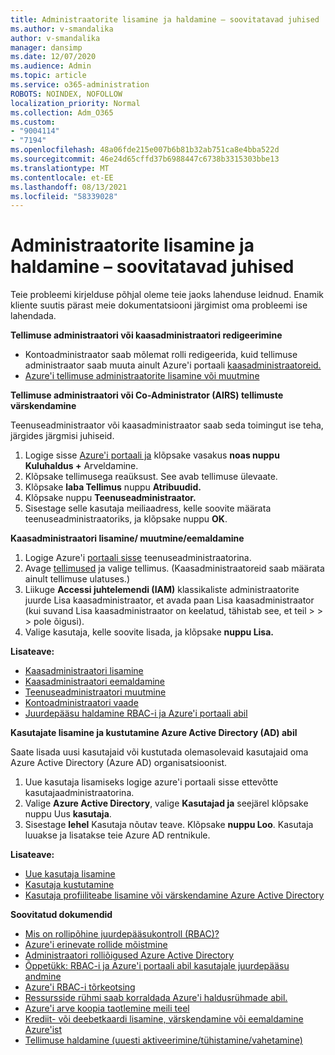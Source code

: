 ```yaml
---
title: Administraatorite lisamine ja haldamine – soovitatavad juhised
ms.author: v-smandalika
author: v-smandalika
manager: dansimp
ms.date: 12/07/2020
ms.audience: Admin
ms.topic: article
ms.service: o365-administration
ROBOTS: NOINDEX, NOFOLLOW
localization_priority: Normal
ms.collection: Adm_O365
ms.custom:
- "9004114"
- "7194"
ms.openlocfilehash: 48a06fde215e007b6b81b32ab751ca8e4bba522d
ms.sourcegitcommit: 46e24d65cffd37b6988447c6738b3315303bbe13
ms.translationtype: MT
ms.contentlocale: et-EE
ms.lasthandoff: 08/13/2021
ms.locfileid: "58339028"
---
```

# <a name="how-to-add-and-manage-administrators---recommended-steps"></a>Administraatorite lisamine ja haldamine – soovitatavad juhised

Teie probleemi kirjelduse põhjal oleme teie jaoks lahenduse leidnud. Enamik kliente suutis pärast meie dokumentatsiooni järgimist oma probleemi ise lahendada.

**Tellimuse administraatori või kaasadministraatori redigeerimine**

- Kontoadministraator saab mõlemat rolli redigeerida, kuid tellimuse administraator saab muuta ainult Azure'i portaali [kaasadministraatoreid.](https://ms.portal.azure.com/#home)
- [Azure'i tellimuse administraatorite lisamine või muutmine](https://docs.microsoft.com/azure/cost-management-billing/manage/add-change-subscription-administrator)

**Tellimuse administraatori või Co-Administrator (AIRS) tellimuste värskendamine**

Teenuseadministraator või kaasadministraator saab seda toimingut ise teha, järgides järgmisi juhiseid.

1. Logige sisse [Azure'i portaali ja](https://ms.portal.azure.com/#home) klõpsake vasakus **noas nuppu Kuluhaldus +** Arveldamine.
2. Klõpsake tellimusega reaüksust. See avab tellimuse ülevaate.
3. Klõpsake **laba Tellimus** nuppu **Atribuudid.** 
4. Klõpsake nuppu **Teenuseadministraator.**
5. Sisestage selle kasutaja meiliaadress, kelle soovite määrata teenuseadministraatoriks, ja klõpsake nuppu **OK**.

**Kaasadministraatori lisamine/ muutmine/eemaldamine**

1. Logige Azure'i [portaali sisse](https://ms.portal.azure.com/#home) teenuseadministraatorina.
2. Avage [tellimused](https://ms.portal.azure.com/#blade/Microsoft_Azure_Billing/SubscriptionsBlade) ja valige tellimus. (Kaasadministraatoreid saab määrata ainult tellimuse ulatuses.)
3. Liikuge **Accessi juhtelemendi (IAM)** klassikaliste administraatorite juurde Lisa kaasadministraator, et avada paan Lisa kaasadministraator (kui suvand Lisa kaasadministraator on keelatud, tähistab see, et teil  >    >    >   pole õigusi). 
4. Valige kasutaja, kelle soovite lisada, ja klõpsake **nuppu Lisa.**

**Lisateave:**
- [Kaasadministraatori lisamine](https://docs.microsoft.com/azure/role-based-access-control/classic-administrators)
- [Kaasadministraatori eemaldamine](https://docs.microsoft.com/azure/role-based-access-control/classic-administrators)
- [Teenuseadministraatori muutmine](https://docs.microsoft.com/azure/role-based-access-control/classic-administrators)
- [Kontoadministraatori vaade](https://docs.microsoft.com/azure/role-based-access-control/classic-administrators)
- [Juurdepääsu haldamine RBAC-i ja Azure'i portaali abil](https://docs.microsoft.com/azure/role-based-access-control/role-assignments-portal)

**Kasutajate lisamine ja kustutamine Azure Active Directory (AD) abil**

Saate lisada uusi kasutajaid või kustutada olemasolevaid kasutajaid oma Azure Active Directory (Azure AD) organisatsioonist.

1. Uue kasutaja lisamiseks logige azure'i portaali sisse ettevõtte kasutajaadministraatorina. [](https://ms.portal.azure.com/#home)
2. Valige **Azure Active Directory**, valige **Kasutajad ja** seejärel klõpsake nuppu Uus **kasutaja**.
3. Sisestage **lehel** Kasutaja nõutav teave. Klõpsake **nuppu Loo**. Kasutaja luuakse ja lisatakse teie Azure AD rentnikule.

**Lisateave:**

- [Uue kasutaja lisamine](https://docs.microsoft.com/azure/active-directory/fundamentals/add-users-azure-active-directory)
- [Kasutaja kustutamine](https://docs.microsoft.com/azure/active-directory/fundamentals/add-users-azure-active-directory)
- [Kasutaja profiiliteabe lisamine või värskendamine Azure Active Directory](https://docs.microsoft.com/azure/active-directory/fundamentals/active-directory-users-profile-azure-portal)

**Soovitatud dokumendid**

- [Mis on rollipõhine juurdepääsukontroll (RBAC)?](https://docs.microsoft.com/azure/role-based-access-control/overview)
- [Azure'i erinevate rollide mõistmine](https://docs.microsoft.com/azure/role-based-access-control/rbac-and-directory-admin-roles)
- [Administraatori rolliõigused Azure Active Directory](https://docs.microsoft.com/azure/active-directory/roles/permissions-reference)
- [Õppetükk: RBAC-i ja Azure'i portaali abil kasutajale juurdepääsu andmine](https://docs.microsoft.com/azure/role-based-access-control/quickstart-assign-role-user-portal)
- [Azure'i RBAC-i tõrkeotsing](https://docs.microsoft.com/azure/role-based-access-control/troubleshooting)
- [Ressursside rühmi saab korraldada Azure'i haldusrühmade abil.](https://docs.microsoft.com/azure/governance/management-groups/overview)
- [Azure'i arve koopia taotlemine meili teel](https://azure.microsoft.com/blog/azure-email-invoices/)
- [Krediit- või deebetkaardi lisamine, värskendamine või eemaldamine Azure'ist](https://docs.microsoft.com/azure/cost-management-billing/manage/change-credit-card)
- [Tellimuse haldamine (uuesti aktiveerimine/tühistamine/vahetamine)](https://docs.microsoft.com/azure/cost-management-billing/manage/subscription-disabled)



